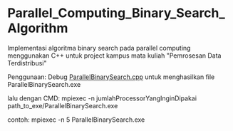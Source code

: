 # Parallel_Computing_Binary_Search_Algorithm

Implementasi algoritma binary search pada parallel computing menggunakan C++
untuk project kampus mata kuliah "Pemrosesan Data Terdistribusi"

Penggunaan:
Debug [ParallelBinarySearch.cpp](https://github.com/lieahau/Parallel_Computing_Binary_Search/blob/master/ParallelBinarySearch.cpp) untuk menghasilkan file ParallelBinarySearch.exe

lalu dengan CMD:
mpiexec -n jumlahProcessorYangInginDipakai path_to_exe/ParallelBinarySearch.exe

contoh:
mpiexec -n 5 ParallelBinarySearch.exe

